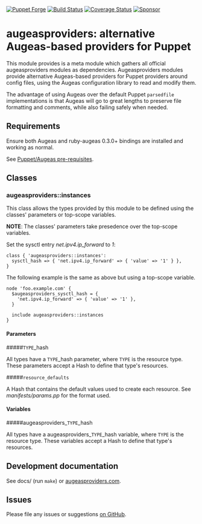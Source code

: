 [![Puppet Forge](http://img.shields.io/puppetforge/v/herculesteam/augeasproviders.svg)](https://forge.puppetlabs.com/herculesteam/augeasproviders)
[![Build Status](https://travis-ci.org/hercules-team/augeasproviders.svg?branch=master)](https://travis-ci.org/hercules-team/augeasproviders)
[![Coverage Status](https://img.shields.io/coveralls/hercules-team/augeasproviders.svg)](https://coveralls.io/r/hercules-team/augeasproviders?branch=master)
[![Sponsor](https://img.shields.io/badge/%E2%99%A5-Sponsor-hotpink.svg)](https://github.com/sponsors/raphink)

# augeasproviders: alternative Augeas-based providers for Puppet

This module provides is a meta module which gathers all official augeasproviders
modules as dependencies. 
Augeasproviders modules provide alternative Augeas-based providers for Puppet
providers around config files, using the Augeas configuration library to read
and modify them.

The advantage of using Augeas over the default Puppet `parsedfile`
implementations is that Augeas will go to great lengths to preserve file
formatting and comments, while also failing safely when needed.

## Requirements

Ensure both Augeas and ruby-augeas 0.3.0+ bindings are installed and working as
normal.

See [Puppet/Augeas pre-requisites](http://docs.puppetlabs.com/guides/augeas.html#pre-requisites).

## Classes

### augeasproviders::instances

This class allows the types provided by this module to be defined using the classes' parameters or top-scope variables.

**NOTE**: The classes' parameters take presedence over the top-scope variables.

Set the sysctl entry *net.ipv4.ip_forward* to *1*:

    class { 'augeasproviders::instances':
      sysctl_hash => { 'net.ipv4.ip_forward' => { 'value' => '1' } },
    }

The following example is the same as above but using a top-scope variable.

    node 'foo.example.com' {
      $augeasproviders_sysctl_hash = {
        'net.ipv4.ip_forward' => { 'value' => '1' },
      }
      
      include augeasproviders::instances
    }

#### Parameters

#####`TYPE`_hash

All types have a `TYPE`_hash parameter, where `TYPE` is the resource type.  These parameters accept a Hash to define that type's resources.

#####`resource_defaults`

A Hash that contains the default values used to create each resource.  See *manifests/params.pp* for the format used.

#### Variables

#####augeasproviders\_`TYPE`\_hash

All types have a augeasproviders\_`TYPE`\_hash variable, where `TYPE` is the resource type.  These variables accept a Hash to define that type's resources.

## Development documentation

See docs/ (run `make`) or [augeasproviders.com](http://augeasproviders.com/documentation/).

## Issues

Please file any issues or suggestions [on GitHub](https://github.com/hercules-team/augeasproviders/issues).
